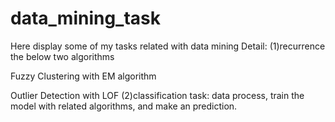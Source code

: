 # data_mining_task
Here display some of my tasks related with data mining
Detail:
(1)recurrence the below two algorithms

  Fuzzy Clustering with EM algorithm 

  Outlier Detection with LOF
(2)classification task: data process, train the model with related algorithms, and make an prediction.
